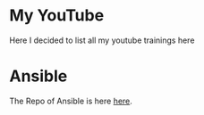 # My YouTube
Here I decided to list all my youtube trainings here

# Ansible
The Repo of Ansible is here [here](https://github.com/MortezaBashsiz/YouTube/tree/main/Ansible "here").
